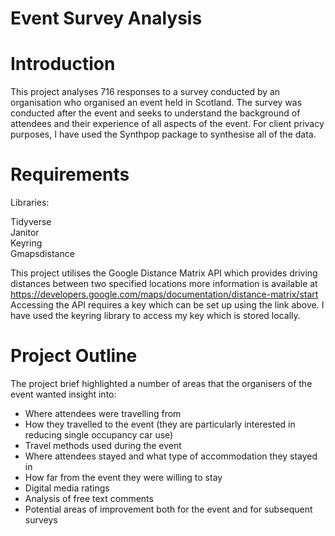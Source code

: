 # Event Survey Analysis

# Introduction

This project analyses 716 responses to a survey conducted by an organisation who organised an event held in Scotland. The survey was conducted after the event and seeks to understand the background of attendees and their experience of all aspects of the event. For client privacy purposes, I have used the Synthpop package to synthesise all of the data. 

# Requirements

Libraries: <br>

Tidyverse <br>
Janitor <br>
Keyring <br>
Gmapsdistance 

This project utilises the Google Distance Matrix API which provides driving distances between two specified locations more information is available at https://developers.google.com/maps/documentation/distance-matrix/start 
Accessing the API requires a key which can be set up using the link above. I have used the keyring library to access my key which is stored locally. 

# Project Outline 

The project brief highlighted a number of areas that the organisers of the event wanted insight into:

- Where attendees were travelling from
- How they travelled to the event (they are particularly interested in reducing single occupancy car use)
- Travel methods used during the event
- Where attendees stayed and what type of accommodation they stayed in 
- How far from the event they were willing to stay
- Digital media ratings
- Analysis of free text comments 
- Potential areas of improvement both for the event and for subsequent surveys 
